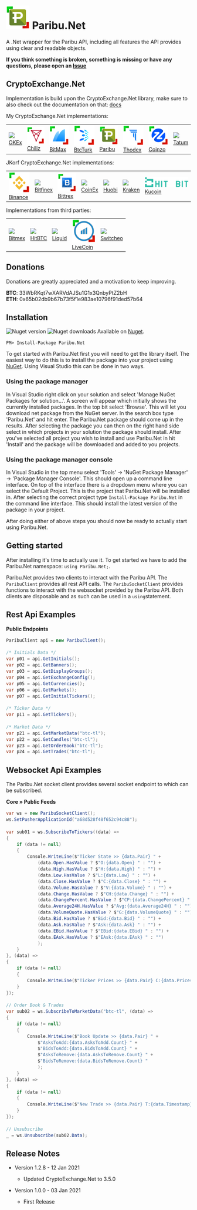 ﻿# ![Icon](https://github.com/burakoner/Paribu.Net/blob/master/Paribu.Net/Icon/icon.png?raw=true) Paribu.Net 

A .Net wrapper for the Paribu API, including all features the API provides using clear and readable objects.

**If you think something is broken, something is missing or have any questions, please open an [Issue](https://github.com/burakoner/Paribu.Net/issues)**

## CryptoExchange.Net
Implementation is build upon the CryptoExchange.Net library, make sure to also check out the documentation on that: [docs](https://github.com/JKorf/CryptoExchange.Net)

My CryptoExchange.Net implementations:
<table>
<tr>
<td><a href="https://github.com/burakoner/OKEx.Net"><img src="https://github.com/burakoner/OKEx.Net/blob/master/Okex.Net/Icon/icon.png?raw=true"></a>
<br />
<a href="https://github.com/burakoner/OKEx.Net">OKEx</a>
</td>
<td><a href="https://github.com/burakoner/Chiliz.Net"><img src="https://github.com/burakoner/Chiliz.Net/blob/master/Chiliz.Net/Icon/icon.png?raw=true"></a>
<br />
<a href="https://github.com/burakoner/Chiliz.Net">Chiliz</a>
</td>
<td><a href="https://github.com/burakoner/BitMax.Net"><img src="https://github.com/burakoner/BitMax.Net/blob/master/BitMax.Net/Icon/icon.png?raw=true"></a>
<br />
<a href="https://github.com/burakoner/BitMax.Net">BitMax</a>
</td>
<td><a href="https://github.com/burakoner/BtcTurk.Net"><img src="https://github.com/burakoner/BtcTurk.Net/blob/master/BtcTurk.Net/Icon/icon.png?raw=true"></a>
<br />
<a href="https://github.com/burakoner/BtcTurk.Net">BtcTurk</a>
</td>
<td><a href="https://github.com/burakoner/Paribu.Net"><img src="https://github.com/burakoner/Paribu.Net/blob/master/Paribu.Net/Icon/icon.png?raw=true"></a>
<br />
<a href="https://github.com/burakoner/Paribu.Net">Paribu</a>
</td>
<td><a href="https://github.com/burakoner/Thodex.Net"><img src="https://github.com/burakoner/Thodex.Net/blob/master/Thodex.Net/Icon/icon.png?raw=true"></a>
<br />
<a href="https://github.com/burakoner/Thodex.Net">Thodex</a>
</td>
<td><a href="https://github.com/burakoner/Coinzo.Net"><img src="https://github.com/burakoner/Coinzo.Net/blob/master/Coinzo.Net/Icon/icon.png?raw=true"></a>
<br />
<a href="https://github.com/burakoner/Coinzo.Net">Coinzo</a>
</td>
<td><a href="https://github.com/burakoner/Tatum.Net"><img src="https://github.com/burakoner/Tatum.Net/blob/master/Tatum.Net/Icon/icon.png?raw=true"></a>
<br />
<a href="https://github.com/burakoner/Tatum.Net">Tatum</a>
</td>
</tr>
</table>

JKorf CryptoExchange.Net implementations:
<table>
<tr>
<td><a href="https://github.com/JKorf/Binance.Net"><img src="https://github.com/JKorf/Binance.Net/blob/master/Binance.Net/Icon/icon.png?raw=true"></a>
<br />
<a href="https://github.com/JKorf/Binance.Net">Binance</a>
</td>
<td><a href="https://github.com/JKorf/Bitfinex.Net"><img src="https://github.com/JKorf/Bitfinex.Net/blob/master/Bitfinex.Net/Icon/icon.png?raw=true"></a>
<br />
<a href="https://github.com/JKorf/Bitfinex.Net">Bitfinex</a>
</td>
<td><a href="https://github.com/JKorf/Bittrex.Net"><img src="https://github.com/JKorf/Bittrex.Net/blob/master/Bittrex.Net/Icon/icon.png?raw=true"></a>
<br />
<a href="https://github.com/JKorf/Bittrex.Net">Bittrex</a>
</td>
<td><a href="https://github.com/JKorf/CoinEx.Net"><img src="https://github.com/JKorf/CoinEx.Net/blob/master/CoinEx.Net/Icon/icon.png?raw=true"></a>
<br />
<a href="https://github.com/JKorf/CoinEx.Net">CoinEx</a>
</td>
<td><a href="https://github.com/JKorf/Huobi.Net"><img src="https://github.com/JKorf/Huobi.Net/blob/master/Huobi.Net/Icon/icon.png?raw=true"></a>
<br />
<a href="https://github.com/JKorf/Huobi.Net">Huobi</a>
</td>
<td><a href="https://github.com/JKorf/Kraken.Net"><img src="https://github.com/JKorf/Kraken.Net/blob/master/Kraken.Net/Icon/icon.png?raw=true"></a>
<br />
<a href="https://github.com/JKorf/Kraken.Net">Kraken</a>
</td>
<td><a href="https://github.com/JKorf/Kucoin.Net"><img src="https://github.com/JKorf/Kucoin.Net/blob/master/Kucoin.Net/Icon/icon.png?raw=true"></a>
<br />
<a href="https://github.com/JKorf/Kucoin.Net">Kucoin</a>
</td>
</tr>
</table>

Implementations from third parties:
<table>
<tr>
<td><a href="https://github.com/ridicoulous/Bitmex.Net"><img src="https://github.com/ridicoulous/Bitmex.Net/blob/master/Bitmex.Net/Icon/icon.png"></a>
<br />
<a href="https://github.com/ridicoulous/Bitmex.Net">Bitmex</a>
</td>
<td><a href="https://github.com/intelligences/HitBTC.Net"><img src="https://github.com/intelligences/HitBTC.Net/blob/master/src/HitBTC.Net/Icon/icon.png?raw=true"></a>
<br />
<a href="https://github.com/intelligences/HitBTC.Net">HitBTC</a>
</td>
<td><a href="https://github.com/ridicoulous/LiquidQuoine.Net"><img src="https://github.com/ridicoulous/LiquidQuoine.Net/blob/master/Resources/icon.png?raw=true"></a>
<br />
<a href="https://github.com/ridicoulous/LiquidQuoine.Net">Liquid</a>
</td>
<td><a href="https://github.com/EricGarnier/LiveCoin.Net"><img src="https://github.com/EricGarnier/LiveCoin.Net/blob/master/LiveCoin.Net/Icon/icon.png?raw=true"></a>
<br />
<a href="https://github.com/EricGarnier/LiveCoin.Net">LiveCoin</a>
</td>
<td><a href="https://github.com/Zaliro/Switcheo.Net"><img src="https://github.com/Zaliro/Switcheo.Net/blob/master/Resources/switcheo-coin.png?raw=true"></a>
<br />
<a href="https://github.com/Zaliro/Switcheo.Net">Switcheo</a>
</td>
</tr>
</table>

## Donations
Donations are greatly appreciated and a motivation to keep improving.

**BTC**:  33WbRKqt7wXARVdAJSu1G1x3QnbyPtZ2bH  
**ETH**:  0x65b02db9b67b73f5f1e983ae10796f91ded57b64  

## Installation
![Nuget version](https://img.shields.io/nuget/v/Paribu.Net.svg)  ![Nuget downloads](https://img.shields.io/nuget/dt/Paribu.Net.svg)
Available on [Nuget](https://www.nuget.org/packages/Paribu.Net).
```
PM> Install-Package Paribu.Net
```
To get started with Paribu.Net first you will need to get the library itself. The easiest way to do this is to install the package into your project using  [NuGet](https://www.nuget.org/packages/Paribu.Net). Using Visual Studio this can be done in two ways.

### Using the package manager
In Visual Studio right click on your solution and select 'Manage NuGet Packages for solution...'. A screen will appear which initially shows the currently installed packages. In the top bit select 'Browse'. This will let you download net package from the NuGet server. In the search box type 'Paribu.Net' and hit enter. The Paribu.Net package should come up in the results. After selecting the package you can then on the right hand side select in which projects in your solution the package should install. After you've selected all project you wish to install and use Paribu.Net in hit 'Install' and the package will be downloaded and added to you projects.

### Using the package manager console
In Visual Studio in the top menu select 'Tools' -> 'NuGet Package Manager' -> 'Package Manager Console'. This should open up a command line interface. On top of the interface there is a dropdown menu where you can select the Default Project. This is the project that Paribu.Net will be installed in. After selecting the correct project type  `Install-Package Paribu.Net`  in the command line interface. This should install the latest version of the package in your project.

After doing either of above steps you should now be ready to actually start using Paribu.Net.
## Getting started
After installing it's time to actually use it. To get started we have to add the Paribu.Net namespace:  `using Paribu.Net;`.

Paribu.Net provides two clients to interact with the Paribu API. The  `ParibuClient`  provides all rest API calls. The  `ParibuSocketClient` provides functions to interact with the websocket provided by the Paribu API. Both clients are disposable and as such can be used in a  `using`statement.

## Rest Api Examples
**Public Endpoints**
```C#
ParibuClient api = new ParibuClient();

/* Initials Data */
var p01 = api.GetInitials();
var p02 = api.GetBanners();
var p03 = api.GetDisplayGroups();
var p04 = api.GetExchangeConfig();
var p05 = api.GetCurrencies();
var p06 = api.GetMarkets();
var p07 = api.GetInitialTickers();

/* Ticker Data */
var p11 = api.GetTickers();

/* Market Data */
var p21 = api.GetMarketData("btc-tl");
var p22 = api.GetCandles("btc-tl");
var p23 = api.GetOrderBook("btc-tl");
var p24 = api.GetTrades("btc-tl");
```

## Websocket Api Examples
The Paribu.Net socket client provides several socket endpoint to which can be subscribed.

**Core » Public Feeds**
```C#
var ws = new ParibuSocketClient();
ws.SetPusherApplicationId("a68d528f48f652c94c88");

var sub01 = ws.SubscribeToTickers((data) =>
{
    if (data != null)
    {
        Console.WriteLine($"Ticker State >> {data.Pair} " +
            (data.Open.HasValue ? $"O:{data.Open} " : "") +
            (data.High.HasValue ? $"H:{data.High} " : "") +
            (data.Low.HasValue ? $"L:{data.Low} " : "") +
            (data.Close.HasValue ? $"C:{data.Close} " : "") +
            (data.Volume.HasValue ? $"V:{data.Volume} " : "") +
            (data.Change.HasValue ? $"CH:{data.Change} " : "") +
            (data.ChangePercent.HasValue ? $"CP:{data.ChangePercent} " : "") +
            (data.Average24H.HasValue ? $"Avg:{data.Average24H} " : "") +
            (data.VolumeQuote.HasValue ? $"G:{data.VolumeQuote} " : "") +
            (data.Bid.HasValue ? $"Bid:{data.Bid} " : "") +
            (data.Ask.HasValue ? $"Ask:{data.Ask} " : "") +
            (data.EBid.HasValue ? $"EBid:{data.EBid} " : "") +
            (data.EAsk.HasValue ? $"EAsk:{data.EAsk} " : "")
            );
    }
}, (data) =>
{
    if (data != null)
    {
        Console.WriteLine($"Ticker Prices >> {data.Pair} C:{data.Prices.Count()} P:{string.Join(',', data.Prices)}");
    }
});

// Order Book & Trades
var sub02 = ws.SubscribeToMarketData("btc-tl", (data) =>
{
    if (data != null)
    {
        Console.WriteLine($"Book Update >> {data.Pair} " +
            $"AsksToAdd:{data.AsksToAdd.Count} " +
            $"BidsToAdd:{data.BidsToAdd.Count} " +
            $"AsksToRemove:{data.AsksToRemove.Count} " +
            $"BidsToRemove:{data.BidsToRemove.Count} "
            );
    }
}, (data) =>
{
    if (data != null)
    {
        Console.WriteLine($"New Trade >> {data.Pair} T:{data.Timestamp} P:{data.Price} A:{data.Amount} S:{data.Side}");
    }
});

// Unsubscribe
_ = ws.Unsubscribe(sub02.Data);
```

## Release Notes
* Version 1.2.8 - 12 Jan 2021
    * Updated CryptoExchange.Net to 3.5.0

* Version 1.0.0 - 03 Jan 2021
    * First Release
